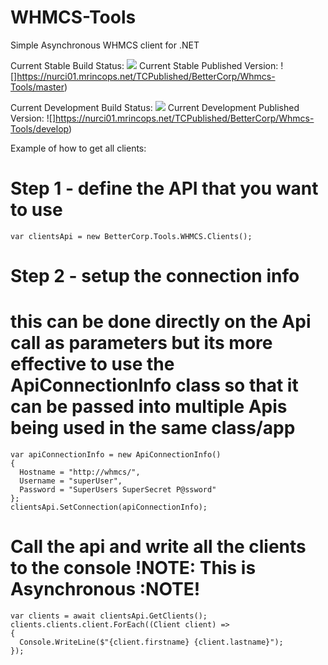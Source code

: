 # WHMCS-Tools
Simple Asynchronous WHMCS client for .NET

Current Stable Build Status: ![](https://nurci01.mrincops.net/TCPublished/BetterCorp/Whmcs-Tools/master-status)
Current Stable Published Version: ![]https://nurci01.mrincops.net/TCPublished/BetterCorp/Whmcs-Tools/master)

Current Development Build Status: ![](https://nurci01.mrincops.net/TCPublished/BetterCorp/Whmcs-Tools/develop-status)
Current Development Published Version: ![]https://nurci01.mrincops.net/TCPublished/BetterCorp/Whmcs-Tools/develop)

Example of how to get all clients:

# Step 1 - define the API that you want to use
```
var clientsApi = new BetterCorp.Tools.WHMCS.Clients();
```

# Step 2 - setup the connection info
# this can be done directly on the Api call as parameters but its more effective to use the ApiConnectionInfo class so that it can be passed into multiple Apis being used in the same class/app
```
var apiConnectionInfo = new ApiConnectionInfo()
{
  Hostname = "http://whmcs/",
  Username = "superUser",
  Password = "SuperUsers SuperSecret P@ssword"
};
clientsApi.SetConnection(apiConnectionInfo);
```

# Call the api and write all the clients to the console !NOTE: This is Asynchronous :NOTE!
```
var clients = await clientsApi.GetClients();
clients.clients.client.ForEach((Client client) =>
{
  Console.WriteLine($"{client.firstname} {client.lastname}");
});
```